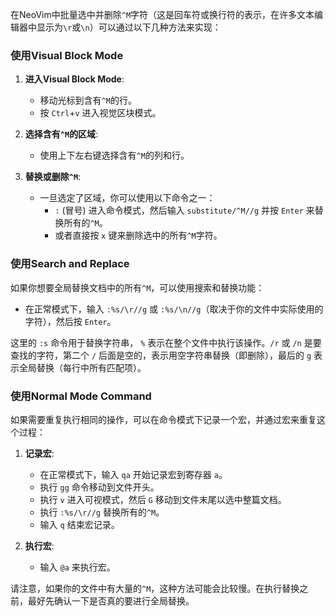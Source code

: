 在NeoVim中批量选中并删除`^M`字符（这是回车符或换行符的表示，在许多文本编辑器中显示为`\r`或`\n`）可以通过以下几种方法来实现：

### 使用Visual Block Mode
1. **进入Visual Block Mode**:
   - 移动光标到含有`^M`的行。
   - 按 `Ctrl`+`v` 进入视觉区块模式。

2. **选择含有`^M`的区域**:
   - 使用上下左右键选择含有`^M`的列和行。

3. **替换或删除`^M`**:
   - 一旦选定了区域，你可以使用以下命令之一：
     - `:` (冒号) 进入命令模式，然后输入 `substitute/^M//g` 并按 `Enter` 来替换所有的`^M`。
     - 或者直接按 `x` 键来删除选中的所有`^M`字符。

### 使用Search and Replace
如果你想要全局替换文档中的所有`^M`，可以使用搜索和替换功能：
- 在正常模式下，输入 `:%s/\r//g` 或 `:%s/\n//g`（取决于你的文件中实际使用的字符），然后按 `Enter`。

这里的 `:s` 命令用于替换字符串， `%` 表示在整个文件中执行该操作。`/r` 或 `/n` 是要查找的字符，第二个 `/` 后面是空的，表示用空字符串替换（即删除），最后的 `g` 表示全局替换（每行中所有匹配项）。

### 使用Normal Mode Command
如果需要重复执行相同的操作，可以在命令模式下记录一个宏，并通过宏来重复这个过程：
1. **记录宏**:
   - 在正常模式下，输入 `qa` 开始记录宏到寄存器 `a`。
   - 执行 `gg` 命令移动到文件开头。
   - 执行 `v` 进入可视模式，然后 `G` 移动到文件末尾以选中整篇文档。
   - 执行 `:%s/\r//g` 替换所有的`^M`。
   - 输入 `q` 结束宏记录。

2. **执行宏**:
   - 输入 `@a` 来执行宏。

请注意，如果你的文件中有大量的`^M`，这种方法可能会比较慢。在执行替换之前，最好先确认一下是否真的要进行全局替换。
